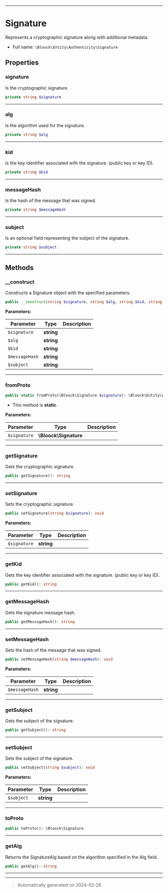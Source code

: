 ***

# Signature

Represents a cryptographic signature along with additional metadata.



* Full name: `\Bloock\Entity\Authenticity\Signature`



## Properties


### signature

Is the cryptographic signature.

```php
private string $signature
```






***

### alg

Is the algorithm used for the signature.

```php
private string $alg
```






***

### kid

Is the key identifier associated with the signature. (public key or key ID).

```php
private string $kid
```






***

### messageHash

Is the hash of the message that was signed.

```php
private string $messageHash
```






***

### subject

Is an optional field representing the subject of the signature.

```php
private string $subject
```






***

## Methods


### __construct

Constructs a Signature object with the specified parameters.

```php
public __construct(string $signature, string $alg, string $kid, string $messageHash, string $subject): mixed
```








**Parameters:**

| Parameter | Type | Description |
|-----------|------|-------------|
| `$signature` | **string** |  |
| `$alg` | **string** |  |
| `$kid` | **string** |  |
| `$messageHash` | **string** |  |
| `$subject` | **string** |  |





***

### fromProto



```php
public static fromProto(\Bloock\Signature $signature): \Bloock\Entity\Authenticity\Signature
```



* This method is **static**.




**Parameters:**

| Parameter | Type | Description |
|-----------|------|-------------|
| `$signature` | **\Bloock\Signature** |  |





***

### getSignature

Gets the cryptographic signature.

```php
public getSignature(): string
```












***

### setSignature

Sets the cryptographic signature.

```php
public setSignature(string $signature): void
```








**Parameters:**

| Parameter | Type | Description |
|-----------|------|-------------|
| `$signature` | **string** |  |





***

### getKid

Gets the key identifier associated with the signature. (public key or key ID).

```php
public getKid(): string
```












***

### getMessageHash

Gets the signature message hash.

```php
public getMessageHash(): string
```












***

### setMessageHash

Sets the hash of the message that was signed.

```php
public setMessageHash(string $messageHash): void
```








**Parameters:**

| Parameter | Type | Description |
|-----------|------|-------------|
| `$messageHash` | **string** |  |





***

### getSubject

Gets the subject of the signature.

```php
public getSubject(): string
```












***

### setSubject

Sets the subject of the signature.

```php
public setSubject(string $subject): void
```








**Parameters:**

| Parameter | Type | Description |
|-----------|------|-------------|
| `$subject` | **string** |  |





***

### toProto



```php
public toProto(): \Bloock\Signature
```












***

### getAlg

Returns the SignatureAlg based on the algorithm specified in the Alg field.

```php
public getAlg(): string
```












***


***
> Automatically generated on 2024-02-26
